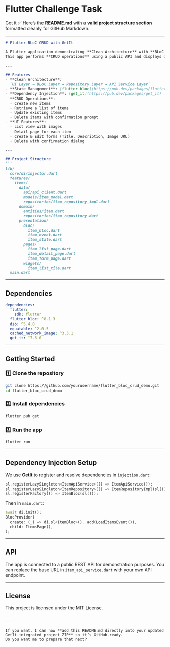 # Flutter Challenge Task
Got it ✅
Here’s the **README.md** with a **valid project structure section** formatted cleanly for GitHub Markdown.

---

````markdown
# Flutter BLoC CRUD with GetIt

A Flutter application demonstrating **Clean Architecture** with **BLoC state management** and **GetIt** for dependency injection.  
This app performs **CRUD operations** using a public API and displays data in a list view with images.

---

## Features
- **Clean Architecture**:  
  `UI Layer → BLoC Layer → Repository Layer → API Service Layer`
- **State Management**: [flutter_bloc](https://pub.dev/packages/flutter_bloc)
- **Dependency Injection**: [get_it](https://pub.dev/packages/get_it)
- **CRUD Operations**:
  - Create new items
  - Retrieve a list of items
  - Update existing items
  - Delete items with confirmation prompt
- **UI Features**:
  - List view with images
  - Detail page for each item
  - Create & Edit forms (Title, Description, Image URL)
  - Delete with confirmation dialog

---

## Project Structure
```
lib/
  core/di/injector.dart
  features/
    items/
      data/
        api/api_client.dart
        models/item_model.dart
        repositories/item_repository_impl.dart
      domain/
        entities/item.dart
        repositories/item_repository.dart
      presentation/
        bloc/
          item_bloc.dart
          item_event.dart
          item_state.dart
        pages/
          item_list_page.dart
          item_detail_page.dart
          item_form_page.dart
        widgets/
          item_list_tile.dart
  main.dart
````

---

## Dependencies

```yaml
dependencies:
  flutter:
    sdk: flutter
  flutter_bloc: ^8.1.3
  dio: ^5.4.0
  equatable: ^2.0.5
  cached_network_image: ^3.3.1
  get_it: ^7.6.0
```

---

## Getting Started

### 1️⃣ Clone the repository

```bash
git clone https://github.com/yourusername/flutter_bloc_crud_demo.git
cd flutter_bloc_crud_demo
```

### 2️⃣ Install dependencies

```bash
flutter pub get
```

### 3️⃣ Run the app

```bash
flutter run
```

---

## Dependency Injection Setup

We use **GetIt** to register and resolve dependencies in `injection.dart`:

```dart
sl.registerLazySingleton<ItemApiService>(() => ItemApiService());
sl.registerLazySingleton<ItemRepository>(() => ItemRepositoryImpl(sl()));
sl.registerFactory(() => ItemBloc(sl()));
```

Then in `main.dart`:

```dart
await di.init();
BlocProvider(
  create: (_) => di.sl<ItemBloc>()..add(LoadItemsEvent()),
  child: ItemsPage(),
);
```

---

## API

The app is connected to a public REST API for demonstration purposes.
You can replace the base URL in `item_api_service.dart` with your own API endpoint.

---

## License

This project is licensed under the MIT License.

```

---

If you want, I can now **add this README.md directly into your updated GetIt-integrated project ZIP** so it’s GitHub-ready.  
Do you want me to prepare that next?
```

